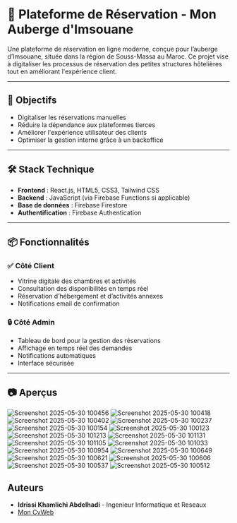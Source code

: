 # 🌊 Plateforme de Réservation - Mon Auberge d'Imsouane

Une plateforme de réservation en ligne moderne, conçue pour l’auberge d’Imsouane, située dans la région de Souss-Massa au Maroc. Ce projet vise à digitaliser les processus de réservation des petites structures hôtelières tout en améliorant l'expérience client.

---

## 🚀 Objectifs

- Digitaliser les réservations manuelles
- Réduire la dépendance aux plateformes tierces
- Améliorer l'expérience utilisateur des clients
- Optimiser la gestion interne grâce à un backoffice

---

## 🛠️ Stack Technique

- **Frontend** : React.js, HTML5, CSS3, Tailwind CSS  
- **Backend** : JavaScript (via Firebase Functions si applicable)  
- **Base de données** : Firebase Firestore  
- **Authentification** : Firebase Authentication  

---

## 📦 Fonctionnalités

### ✅ Côté Client
- Vitrine digitale des chambres et activités
- Consultation des disponibilités en temps réel
- Réservation d’hébergement et d’activités annexes
- Notifications email de confirmation

### 🔒 Côté Admin
- Tableau de bord pour la gestion des réservations
- Affichage en temps réel des demandes
- Notifications automatiques
- Interface sécurisée

---

## 📷 Aperçus
![Screenshot 2025-05-30 100456](https://github.com/user-attachments/assets/373dd143-c6e3-438d-9001-a8dd25c3ec9d)
![Screenshot 2025-05-30 100418](https://github.com/user-attachments/assets/5f0a84d3-2f5c-47b6-8cc9-bb4b023ba92e)
![Screenshot 2025-05-30 100402](https://github.com/user-attachments/assets/f815f23a-6fd0-40ba-af3e-39e8c8295868)
![Screenshot 2025-05-30 100237](https://github.com/user-attachments/assets/6f703b46-10ff-4bae-9eb8-64446b1cfeed)
![Screenshot 2025-05-30 100154](https://github.com/user-attachments/assets/98cd1240-93a2-47b0-83c0-6b69c2e59e35)
![Screenshot 2025-05-30 100123](https://github.com/user-attachments/assets/92887c9b-7194-4de3-87d3-8598a5a00d17)
![Screenshot 2025-05-30 101213](https://github.com/user-attachments/assets/7657dd95-81a5-4531-b229-f1c1ea16c21a)
![Screenshot 2025-05-30 101131](https://github.com/user-attachments/assets/7ddfa725-8365-46d7-8a21-d25113911d3f)
![Screenshot 2025-05-30 101105](https://github.com/user-attachments/assets/3f5b0211-f709-47a0-8e5a-c7befdd39513)
![Screenshot 2025-05-30 101033](https://github.com/user-attachments/assets/bc798b50-7e46-4e40-869a-c9ed84353bec)
![Screenshot 2025-05-30 100954](https://github.com/user-attachments/assets/283fdbc5-f1dc-40b4-a9cf-a8f8be1127f1)
![Screenshot 2025-05-30 100649](https://github.com/user-attachments/assets/5ccbaa53-c978-46cc-8cf3-766593a5995f)
![Screenshot 2025-05-30 100621](https://github.com/user-attachments/assets/51d7a0b4-8d79-4c60-b5f6-77a85d49c03f)
![Screenshot 2025-05-30 100606](https://github.com/user-attachments/assets/8f5add21-8ae3-42fb-86b7-b34b96ad9070)
![Screenshot 2025-05-30 100537](https://github.com/user-attachments/assets/824819e5-eb62-4a99-b6b1-9d32e2e66774)
![Screenshot 2025-05-30 100512](https://github.com/user-attachments/assets/eb84c035-4852-4a7e-9be0-7ce248c29db8)


  
## Auteurs

- **Idrissi Khamlichi Abdelhadi** - Ingenieur Informatique et Reseaux
-   [Mon CvWeb](https://ik-abdou.vercel.app/)



